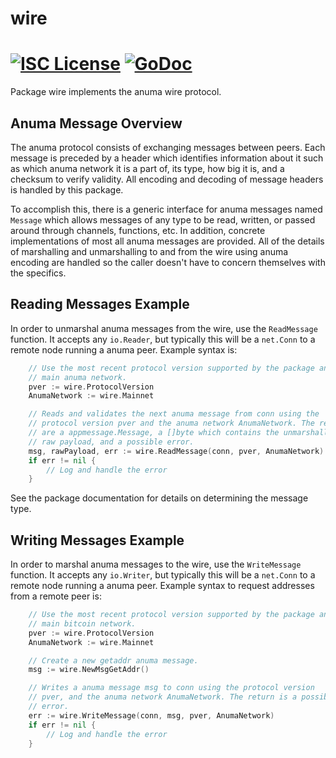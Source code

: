 wire
====

[![ISC License](http://img.shields.io/badge/license-ISC-blue.svg)](https://choosealicense.com/licenses/isc/)
[![GoDoc](https://img.shields.io/badge/godoc-reference-blue.svg)](http://godoc.org/github.com/AnumaNetwork/anumad/wire)
=======

Package wire implements the anuma wire protocol.

## Anuma Message Overview

The anuma protocol consists of exchanging messages between peers. Each message
is preceded by a header which identifies information about it such as which
anuma network it is a part of, its type, how big it is, and a checksum to
verify validity. All encoding and decoding of message headers is handled by this
package.

To accomplish this, there is a generic interface for anuma messages named
`Message` which allows messages of any type to be read, written, or passed
around through channels, functions, etc. In addition, concrete implementations
of most all anuma messages are provided. All of the details of marshalling and 
unmarshalling to and from the wire using anuma encoding are handled so the 
caller doesn't have to concern themselves with the specifics.

## Reading Messages Example

In order to unmarshal anuma messages from the wire, use the `ReadMessage`
function. It accepts any `io.Reader`, but typically this will be a `net.Conn`
to a remote node running a anuma peer. Example syntax is:

```Go
	// Use the most recent protocol version supported by the package and the
	// main anuma network.
	pver := wire.ProtocolVersion
	AnumaNetwork := wire.Mainnet

	// Reads and validates the next anuma message from conn using the
	// protocol version pver and the anuma network AnumaNetwork. The returns
	// are a appmessage.Message, a []byte which contains the unmarshalled
	// raw payload, and a possible error.
	msg, rawPayload, err := wire.ReadMessage(conn, pver, AnumaNetwork)
	if err != nil {
		// Log and handle the error
	}
```

See the package documentation for details on determining the message type.

## Writing Messages Example

In order to marshal anuma messages to the wire, use the `WriteMessage`
function. It accepts any `io.Writer`, but typically this will be a `net.Conn`
to a remote node running a anuma peer. Example syntax to request addresses
from a remote peer is:

```Go
	// Use the most recent protocol version supported by the package and the
	// main bitcoin network.
	pver := wire.ProtocolVersion
	AnumaNetwork := wire.Mainnet

	// Create a new getaddr anuma message.
	msg := wire.NewMsgGetAddr()

	// Writes a anuma message msg to conn using the protocol version
	// pver, and the anuma network AnumaNetwork. The return is a possible
	// error.
	err := wire.WriteMessage(conn, msg, pver, AnumaNetwork)
	if err != nil {
		// Log and handle the error
	}
```
